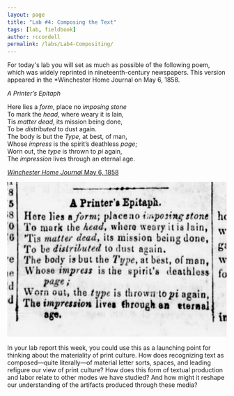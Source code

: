 ```yaml
---
layout: page
title: "Lab #4: Composing the Text"
tags: [lab, fieldbook]
author: rccordell
permalink: /labs/Lab4-Compositing/
---
```


For today's lab you will set as much as possible of the following poem, which was widely reprinted in nineteenth-century newspapers. This version appeared in the *Winchester Home Journal on May 6, 1858.

*A Printer’s Epitaph*

Here lies a *form*, place no *imposing stone*  
To mark the *head*, where weary it is lain,  
Tis *matter dead*, its mission being done,  
To be *distributed* to dust again.  
The body is but the *Type*, at best, of man,  
Whose *impress* is the spirit’s deathless *page*;  
Worn out, the *type* is thrown to *pi* again,  
The *impression* lives through an eternal age.

[*Winchester Home Journal* May 6, 1858](http://chroniclingamerica.loc.gov/lccn/sn97065088/1858-05-06/ed-1/seq-1/)

![Printer's Epitaph](/img/image_681x648_from_3093,6478_to_3972,7096.jpg)

In your lab report this week, you could use this as a launching point for thinking about the materiality of print culture. How does recognizing text as composed—quite literally—of material letter sorts, spaces, and leading refigure our view of print culture? How does this form of textual production and labor relate to other modes we have studied? And how might it reshape our understanding of the artifacts produced through these media?